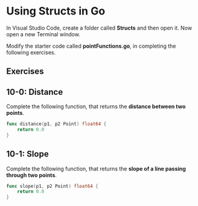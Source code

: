 # Using Structs in Go

In Visual Studio Code, create a folder called **Structs** and then open it. Now open a new Terminal window.

Modify the starter code called **pointFunctions.go**, in completing the following exercises.

## Exercises

## 10-0:  Distance

Complete the following function, that returns the **distance between two points**.

```go
func distance(p1, p2 Point) float64 {
	return 0.0
}
```

## 10-1:  Slope

Complete the following function, that returns the **slope of a line passing through two points**.

```go
func slope(p1, p2 Point) float64 {
	return 0.0
}
```